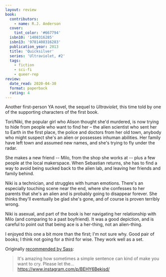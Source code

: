 ```yaml
---
layout: review
book:
  contributors:
    - name: R.J. Anderson
  cover:
    tint_color: '#667794'
  isbn10: '1408316285'
  isbn13: '9781408316283'
  publication_year: 2013
  title: 'Quicksilver'
  series: 'Ultraviolet, #2'
  tags:
    - fiction
    - sci-fi
    - queer-rep
review:
  date_read: 2020-04-30
  format: paperback
  rating: 4
---
```


Another first-person YA novel, the sequel to *Ultraviolet*, this time told by one of the supporting characters of the first book.

Tori/Niki, the popular girl who Alison thought she'd murdered, is now trying to hide from people who want to find her – the alien scientist who sent her to Earth in the first place, the police and doctors from her old town, anybody who might suspect she's an alien or possesses inhuman abilities.
Her family have left town and assumed new names, and she's trying to fly under the radar.

She makes a new friend -- Milo, from the shop she works at -- plus a few people at the local makerspace.
When Sebastian returns, she has to find a way to avoid being sucked back to the alien lab, and leaving her friends and family behind.

Niki is a technician, and struggles with human emotions.
There's an especially touching scene near the end, where she confesses to her parents that she's an alien and is probably going to disappear forever.
She thinks they'll eventually be glad she's gone, and of course is proven terribly wrong.

Niki is asexual, and part of the book is her navigating her relationship with Milo (and comparing to a past boyfriend).
It was a good depiction, and is careful to point out that being ace is a her-thing, not an alien-thing.

I enjoyed this one a bit more than the first; I'm not sure why.
Good pair of books; I think not going for a third for wise.
They work well as a set.

Originally [recommended by Sass](https://twitter.com/supergirl_sass/status/720002097912000512):

> It's amazing how sometimes a simple sentence can kind of make you want to cry. Please let the… <https://www.instagram.com/p/BEHY6Bekisd/>
